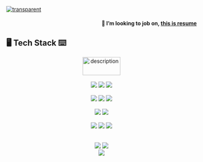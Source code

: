 [![transparent](https://capsule-render.vercel.app/api?type=transparent&fontColor=703ee5&text=Welcome&height=150&fontSize=60&desc=Jaeminst's%20GitHub%20Profile%20&descAlignY=75&descAlign=60)](#)

<div align="right">
  <h4>
    🌱 I’m looking to job on, <a title="" href="https://jaeminst.github.io" target="_blank">this is resume</a>
  </h4>
</div>

## 🖥 Tech Stack️ ⌨  

<div align="center">
<!--   <h3>
    Langauges
  </h3> -->
  
  <img src="https://skillicons.dev/icons?i=js" alt="description" width="100" height="48" />
  
  </br>
  </br>
  
<!--   <h3>
    Tools
  </h3> -->
  
  <img src="https://img.shields.io/badge/Amazon AWS-232F3E?style=flat-square&logo=Amazon%20AWS&logoColor=white"/>
  <img src="https://img.shields.io/badge/Terraform-7B42BC?style=flat-square&logo=Terraform&logoColor=white"/>
  <img src="https://img.shields.io/badge/Docker-2496ED?style=flat-square&logo=Docker&logoColor=white"/>

  </br>
  </br>

  <img src="https://img.shields.io/badge/Node.js-43853D?style=flat-square&logo=Node.js&logoColor=white"/>
  <img src="https://img.shields.io/badge/React-61DAFB?style=flat-square&logo=React&logoColor=white"/>
  <img src="https://img.shields.io/badge/Fastify-000000?style=flat-square&logo=Fastify&logoColor=white"/>
  
  </br>
  </br>
  
  <img src="https://img.shields.io/badge/MySQL-005C84?style=flat-square&logo=mysql&logoColor=white"/>
  <img src="https://img.shields.io/badge/MongoDB-4EA94B?style=flat-square&logo=mongodb&logoColor=white"/>

  </br>
  </br>

  <img src="https://img.shields.io/badge/Linux-FCC624?style=flat-square&logo=linux&logoColor=black"/>
  <img src="https://img.shields.io/badge/Shell_Script-121011?style=flat-square&logo=gnu-bash&logoColor=white"/>
  <img src="https://img.shields.io/badge/ahk-334455?style=flat-square&logo=autohotkey&logoColor=white"/>

  </br>
  </br>
  </br>

  <img src="https://github-readme-stats.vercel.app/api?username=Jaeminst&show_icons=true&theme=highcontrast"/>
  <img src="https://github-readme-stats.vercel.app/api/top-langs/?username=Jaeminst&layout=compact&theme=highcontrast"/>
  
  </br>
  
  <img src="https://hits.seeyoufarm.com/api/count/incr/badge.svg?url=https%3A%2F%2Fgithub.com%2FJaeminst&count_bg=%2379C83D&title_bg=%23555555&icon=&icon_color=%23E7E7E7&title=Visits&edge_flat=false"/>

</div>

<!-- 
참고사이트
https://dev.to/envoy_/150-badges-for-github-pnk#skills
https://htmlcheatsheet.com/
-->
